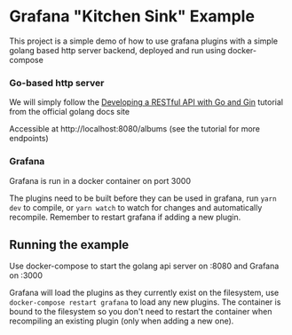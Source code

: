 # Grafana "Kitchen Sink" Example

This project is a simple demo of how to use grafana plugins with a simple
golang based http server backend, deployed and run using docker-compose

### Go-based http server

We will simply follow the [Developing a RESTful API with Go and Gin](https://go.dev/doc/tutorial/web-service-gin) 
tutorial from the official golang docs site

Accessible at http://localhost:8080/albums (see the tutorial for more endpoints)

### Grafana

Grafana is run in a docker container on port 3000

The plugins need to be built before they can be used in grafana, run `yarn dev` to compile, or `yarn watch` to watch 
for changes and automatically recompile. Remember to restart grafana if adding a new plugin.

## Running the example

Use docker-compose to start the golang api server on :8080 and Grafana on :3000

Grafana will load the plugins as they currently exist on the filesystem, use `docker-compose restart grafana` to load
any new plugins. The container is bound to the filesystem so you don't need to restart the container when recompiling an
existing plugin (only when adding a new one).